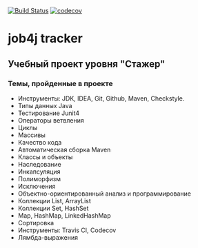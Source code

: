 [![Build Status](https://travis-ci.org/velesov7493/job4j_tracker.svg?branch=master)](https://travis-ci.org/velesov7493/job4j_tracker)
[![codecov](https://codecov.io/gh/velesov7493/job4j_tracker/branch/master/graph/badge.svg)](https://codecov.io/gh/velesov7493/job4j_tracker)
# job4j tracker #
## Учебный проект уровня "Стажер" ##
### Темы, пройденные в проекте ###
+ Инструменты: JDK, IDEA, Git, Github, Maven, Checkstyle.
+ Типы данных Java
+ Тестирование Junit4
+ Операторы ветвления
+ Циклы
+ Массивы
+ Качество кода
+ Автоматическая сборка Maven
+ Классы и объекты
+ Наследование
+ Инкапсуляция
+ Полиморфизм
+ Исключения
+ Объектно-ориентированный анализ и программирование
+ Коллекции List, ArrayList
+ Коллекции Set, HashSet
+ Map, HashMap, LinkedHashMap
+ Сортировка
+ Инструменты: Travis CI, Codecov
+ Лямбда-выражения